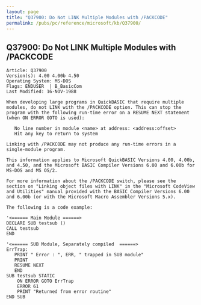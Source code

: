 ```yaml
---
layout: page
title: "Q37900: Do Not LINK Multiple Modules with /PACKCODE"
permalink: /pubs/pc/reference/microsoft/kb/Q37900/
---
```


## Q37900: Do Not LINK Multiple Modules with /PACKCODE

	Article: Q37900
	Version(s): 4.00 4.00b 4.50
	Operating System: MS-DOS
	Flags: ENDUSER  | B_BasicCom
	Last Modified: 16-NOV-1988
	
	When developing large programs in QuickBASIC that require multiple
	modules, do not LINK with the /PACKCODE option. This can stop the
	program with the following run-time error on a RESUME NEXT statement
	(when ON ERROR GOTO is used):
	
	   No line number in module <name> at address: <address:offset>
	   Hit any key to return to system
	
	Linking with /PACKCODE may not produce any run-time errors in a
	single-module program.
	
	This information applies to Microsoft QuickBASIC Versions 4.00, 4.00b,
	and 4.50, and the Microsoft BASIC Compiler Versions 6.00 and 6.00b for
	MS-DOS and MS OS/2.
	
	For more information about the /PACKCODE switch, please see the
	section on "Linking object files with LINK" in the "Microsoft CodeView
	and Utilities" manual provided with the BASIC Compiler Versions 6.00
	and 6.00b (or with the Microsoft Macro Assembler Versions 5.x).
	
	The following is a code example:
	
	'<====== Main Module ======>
	DECLARE SUB testsub ()
	CALL testsub
	END
	
	'<====== SUB Module, Separately compiled  ======>
	ErrTrap:
	   PRINT " Error : ", ERR, " trapped in SUB module"
	   PRINT
	   RESUME NEXT
	   END
	SUB testsub STATIC
	    ON ERROR GOTO ErrTrap
	    ERROR 61
	    PRINT "Returned from error routine"
	END SUB
